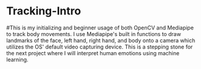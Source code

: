 # Tracking-Intro

#This is my initializing and beginner usage of both OpenCV and Mediapipe to track body movements. I use Mediapipe's built in functions to draw landmarks of the face, left hand, right hand, and body onto a camera which utilizes the OS' default video capturing device. This is a stepping stone for the next project where I will interpret human emotions using machine learning. 
